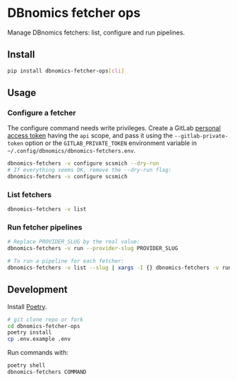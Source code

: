 # DBnomics fetcher ops

Manage DBnomics fetchers: list, configure and run pipelines.

## Install

```bash
pip install dbnomics-fetcher-ops[cli]
```

## Usage

### Configure a fetcher

The configure command needs write privileges. Create a GitLab [personal access token](https://docs.gitlab.com/ee/user/profile/personal_access_tokens.html) having the `api` scope, and pass it using the `--gitlab-private-token` option or the `GITLAB_PRIVATE_TOKEN` environment variable in `~/.config/dbnomics/dbnomics-fetchers.env`.

```bash
dbnomics-fetchers -v configure scsmich --dry-run
# If everything seems OK, remove the --dry-run flag:
dbnomics-fetchers -v configure scsmich
```

### List fetchers

```bash
dbnomics-fetchers -v list
```

### Run fetcher pipelines

```bash
# Replace PROVIDER_SLUG by the real value:
dbnomics-fetchers -v run --provider-slug PROVIDER_SLUG

# To run a pipeline for each fetcher:
dbnomics-fetchers -v list --slug | xargs -I {} dbnomics-fetchers -v run --provider-slug {}
```

## Development

Install [Poetry](https://python-poetry.org/).

```bash
# git clone repo or fork
cd dbnomics-fetcher-ops
poetry install
cp .env.example .env
```

Run commands with:

```bash
poetry shell
dbnomics-fetchers COMMAND
```

